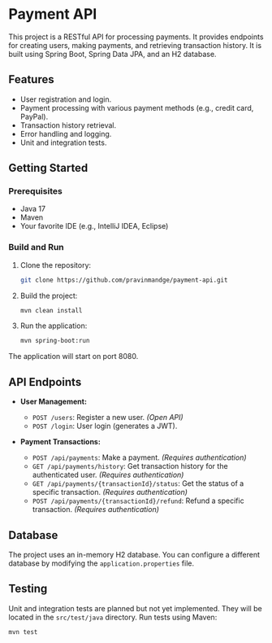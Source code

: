 # Payment API

This project is a RESTful API for processing payments. It provides endpoints for creating users, making payments, and retrieving transaction history.  It is built using Spring Boot, Spring Data JPA, and an H2 database.

## Features

* User registration and login.
* Payment processing with various payment methods (e.g., credit card, PayPal).
* Transaction history retrieval.
* Error handling and logging.
* Unit and integration tests.

## Getting Started

### Prerequisites

* Java 17
* Maven
* Your favorite IDE (e.g., IntelliJ IDEA, Eclipse)

### Build and Run

1. Clone the repository:

   ```bash
   git clone https://github.com/pravinmandge/payment-api.git
   ```

2. Build the project:

   ```bash
   mvn clean install
   ```

3. Run the application:

   ```bash
   mvn spring-boot:run
   ```

The application will start on port 8080.


## API Endpoints

* **User Management:**
    * `POST /users`: Register a new user.  *(Open API)*
    * `POST /login`: User login (generates a JWT).

* **Payment Transactions:**
    * `POST /api/payments`: Make a payment. *(Requires authentication)*
    * `GET /api/payments/history`: Get transaction history for the authenticated user. *(Requires authentication)*
    * `GET /api/payments/{transactionId}/status`: Get the status of a specific transaction. *(Requires authentication)*
    * `POST /api/payments/{transactionId}/refund`: Refund a specific transaction. *(Requires authentication)*


## Database

The project uses an in-memory H2 database. You can configure a different database by modifying the `application.properties` file.

## Testing

Unit and integration tests are planned but not yet implemented.  They will be located in the `src/test/java` directory.  Run tests using Maven:
   ```bash
   mvn test
   ```
